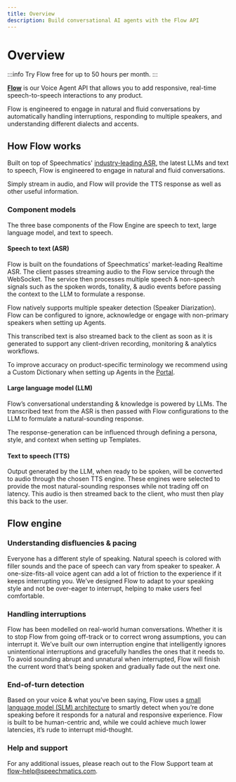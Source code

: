 ```yaml
---
title: Overview
description: Build conversational AI agents with the Flow API
---
```


# Overview

:::info
Try Flow free for up to 50 hours per month. 
:::

[**Flow**](https://speechmatics.com/flow) is our Voice Agent API that allows you to add responsive, real-time speech-to-speech interactions to any product. 

Flow is engineered to engage in natural and fluid conversations by automatically handling interruptions, responding to multiple speakers, and understanding different dialects and accents.

## How Flow works

Built on top of Speechmatics' [industry-leading ASR](/speech-to-text/realtime/quickstart), the latest LLMs and text to speech, Flow is engineered to engage in natural and fluid conversations. 

Simply stream in audio, and Flow will provide the TTS response as well as other useful information.

### Component models

The three base components of the Flow Engine are speech to text, large language model, and text to speech.

#### Speech to text (ASR)

Flow is built on the foundations of Speechmatics' market-leading Realtime ASR. The client passes streaming audio to the Flow service through the WebSocket. The service then processes multiple speech & non-speech signals such as the spoken words, tonality, & audio events before passing the context to the LLM to formulate a response.

Flow natively supports multiple speaker detection (Speaker Diarization). Flow can be configured to ignore, acknowledge or engage with non-primary speakers when setting up Agents.

This transcribed text is also streamed back to the client as soon as it is generated to support any client-driven recording, monitoring & analytics workflows.

To improve accuracy on product-specific terminology we recommend using a Custom Dictionary when setting up Agents in the [Portal](https://portal.speechmatics.com/).

#### Large language model (LLM)

Flow’s conversational understanding & knowledge is powered by LLMs. The transcribed text from the ASR is then passed with Flow configurations to the LLM to formulate a natural-sounding response.

The response-generation can be influenced through defining a persona, style, and context when setting up Templates.

#### Text to speech (TTS)

Output generated by the LLM, when ready to be spoken, will be converted to audio through the chosen TTS engine. These engines were selected to provide the most natural-sounding responses while not trading off on latency. This audio is then streamed back to the client, who must then play this back to the user.

## Flow engine

### Understanding disfluencies & pacing 

Everyone has a different style of speaking. Natural speech is colored with filler sounds and the pace of speech can vary from speaker to speaker. A one-size-fits-all voice agent can add a lot of friction to the experience if it keeps interrupting you. We’ve designed Flow to adapt to your speaking style and not be over-eager to interrupt, helping to make users feel comfortable.

### Handling interruptions

Flow has been modelled on real-world human conversations. Whether it is to stop Flow from going off-track or to correct wrong assumptions, you can interrupt it. We’ve built our own interruption engine that intelligently ignores unintentional interruptions and gracefully handles the ones that it needs to. To avoid sounding abrupt and unnatural when interrupted, Flow will finish the current word that’s being spoken and gradually fade out the next one.

### End-of-turn detection

Based on your voice & what you’ve been saying, Flow uses a [small language model (SLM) architecture](https://blog.speechmatics.com/semantic-turn-detection) to smartly detect when you’re done speaking before it responds for a natural and responsive experience. Flow is built to be human-centric and, while we could achieve much lower latencies, it’s rude to interrupt mid-thought.

### Help and support

For any additional issues, please reach out to the Flow Support team at [flow-help@speechmatics.com](mailto:flow-help@speechmatics.com).
